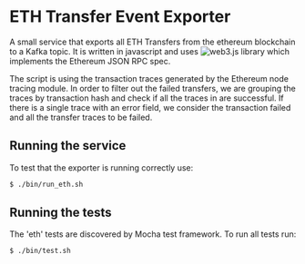 # ETH Transfer Event Exporter

A small service that exports all ETH Transfers from the ethereum blockchain to a Kafka topic. It is written in javascript and uses ![web3.js](https://github.com/ethereum/web3.js/) library which implements the Ethereum JSON RPC spec.

The script is using the transaction traces generated by the Ethereum node tracing module. In order to filter out
the failed transfers, we are grouping the traces by transaction hash and check if all the traces in are
successful. If there is a single trace with an error field, we consider the transaction failed and all
the transfer traces to be failed.

## Running the service

To test that the exporter is running correctly use:

```bash
$ ./bin/run_eth.sh
```

## Running the tests

The 'eth' tests are discovered by Mocha test framework. To run all tests run:

```bash
$ ./bin/test.sh
```


